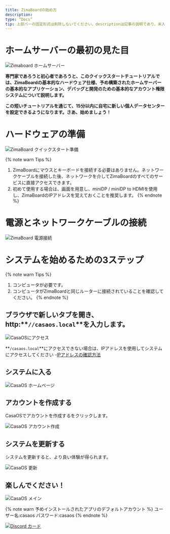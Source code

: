 ```yaml
---
title: ZimaBoardの始め方
description:
type: “Docs”
tip: 上部バーの固定形式は削除しないでください、descriptionは記事の説明であり、未入力の場合は内容の最初の段落の文字列が切り取られます。
---
```

# ホームサーバーの最初の見た目

![Zimaboard ホームサーバー](/images/Get-Started-with-ZimaBoard/quick-get-start-zimaboard-homeserve.jpg)

**専門家であろうと初心者であろうと、このクイックスタートチュートリアルでは、ZimaBoardの基本的なハードウェア仕様、予め構築されたホームサーバーの基本的なアプリケーション、デバッグと開発のための基本的なアカウント権限システムについて説明します。**

**この短いチュートリアルを通じて、15分以内に自宅に新しい個人データセンターを設定できるようになります。さあ、始めましょう！**

# ハードウェアの準備

![ZimaBoard クイックスタート準備](/images/Get-Started-with-ZimaBoard/quickstart-preparation.jpg)

{% note warn Tips %}
1. ZimaBoardにマウスとキーボードを接続する必要はありません。ネットワークケーブルを接続した後、ネットワークを介してZimaBoardのすべてのサービスに直接アクセスできます。
2. 初めて使用する場合は、画面を用意し、miniDP / miniDP to HDMIを使用し、ZimaBoardのIPアドレスを覚えておくことを推奨します。
{% endnote %}

# 電源とネットワークケーブルの接続

![ZimaBoard 電源接続](/images/Get-Started-with-ZimaBoard/quickstart-power-connect.jpg)

# システムを始めるための3ステップ

{% note warn Tips %}
1. コンピュータが必要です。
2. コンピュータがZimaBoardと同じルーターに接続されていることを確認してください。
{% endnote %}

## ブラウザで新しいタブを開き、http:**`//casaos.local`**を入力します。

![CasaOSにアクセス](/images/Get-Started-with-ZimaBoard/casaos-enter-casa-local.jpg)

**`/casaos.local`**にアクセスできない場合は、IPアドレスを使用してシステムにアクセスしてください -[IPアドレスの確認方法](/faq/How-to-check-IP-address)

## システムに入る

![CasaOS ホームページ](/images/Get-Started-with-ZimaBoard/casaos-welcome.jpg)

## アカウントを作成する

CasaOSでアカウントを作成するをクリックします。

![CasaOS アカウント作成](/images/Get-Started-with-ZimaBoard/casaos-create-account.jpg)

## システムを更新する

システムを更新すると、より良い体験が得られます。

![CasaOS 更新](/images/Get-Started-with-ZimaBoard/casaos-update.jpg)

## 楽しんでください！

![CasaOS メイン](/images/Get-Started-with-ZimaBoard/casaos-main.jpg)

{% note warn 予めインストールされたアプリのデフォルトアカウント %}
ユーザー名:casaos
パスワード:casaos
{% endnote %}

[![Discord カード](https://discordapp.com/api/guilds/884667213326463016/widget.png?style=banner2)](https://discord.gg/knqAbbBbeX)